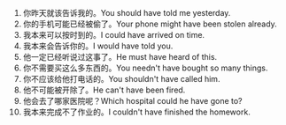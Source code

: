 1. 你昨天就该告诉我的。You should have told me yesterday.	
2. 你的手机可能已经被偷了。Your phone might have been stolen already.	
3. 我本来可以按时到的。I could have arrived on time.
4. 我本来会告诉你的。I would have told you.
5. 他一定已经听说过这事了。He must have heard of this.
6. 你不需要买这么多东西的。You needn't have bought so many things.
7. 你不应该给他打电话的。You shouldn't have called him.
8. 他不可能被开除了。He can't have been fired.
9. 他会去了哪家医院呢？Which hospital could he have gone to?
10. 我本来完成不了作业的。I couldn't have finished the homework.